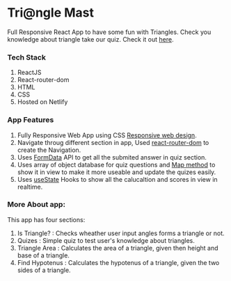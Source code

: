 # Tri@ngle Mast

Full Responsive React App to have some fun with Triangles. Check you knowledge about triangle take our quiz. Check it out [here](https://triangle-masti.netlify.app/).  

 ### Tech Stack

1. ReactJS
2. React-router-dom
3. HTML
4. CSS
5. Hosted on Netlify

### App Features

1. Fully Responsive Web App using CSS [Responsive web design](https://developer.mozilla.org/en-US/docs/Learn/CSS/CSS_layout/Responsive_Design).
2. Navigate throug different section in app, Used [react-router-dom](https://www.npmjs.com/package/react-router-dom) to create the Navigation.
3. Uses [FormData](https://developer.mozilla.org/en-US/docs/Web/API/FormData) API to get all the submited answer in quiz section.
4. Uses array of object database for  quiz questions and [Map method](https://reactjs.org/docs/lists-and-keys.html) to show it in view to make it more useable and update the quizes easily.
5. Uses [useState](https://reactjs.org/docs/hooks-state.html) Hooks to show all the calucaltion and scores in view in realtime. 

### More About app: 
This app has four sections:
1. Is Triangle? : Checks wheather user input angles forms a triangle or not.
1. Quizes : Simple quiz to test user's knowledge about triangles.
1. Triangle Area : Calculates the area of a triangle, given then height and base of a triangle.
1. Find Hypotenus : Calculates the hypotenus of a triangle, given the two sides of a triangle.
 
